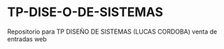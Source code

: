# TP-DISE-O-DE-SISTEMAS
Repositorio para TP DISEÑO DE SISTEMAS (LUCAS CORDOBA) venta de entradas web
